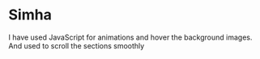 # Simha
I have used JavaScript for animations and hover the background images.
And used to scroll the sections smoothly
